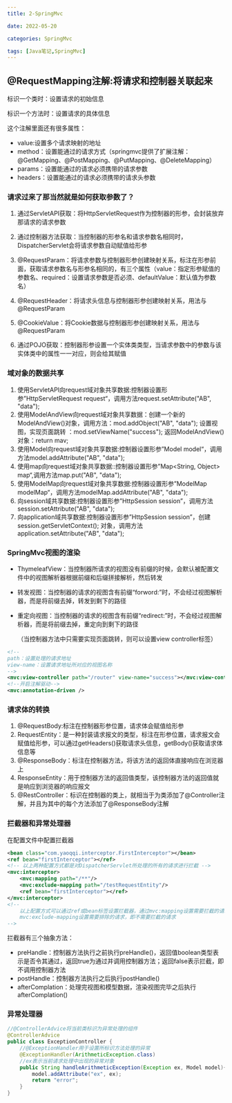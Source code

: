 ```yaml
---
title: 2-SpringMvc

date: 2022-05-20	

categories: SpringMvc	

tags: [Java笔记,SpringMvc]
---	
```


## @RequestMapping注解:将请求和控制器关联起来

标识一个类时：设置请求的初始信息

标识一个方法时：设置请求的具体信息

这个注解里面还有很多属性：

- value:设置多个请求映射的地址
- method：设置能通过的请求方式（springmvc提供了扩展注解：@GetMapping、@PostMapping、@PutMapping、@DeleteMapping）
- params：设置能通过的请求必须携带的请求参数
- headers：设置能通过的请求必须携带的请求头参数

### 请求过来了那当然就是如何获取参数了？

1. 通过ServletAPI获取：将HttpServletRequest作为控制器的形参，会封装放弃那请求的请求参数

2. 通过控制器方法获取：当控制器的形参名和请求参数名相同时，DispatcherServlet会将请求参数自动赋值给形参

3. @RequestParam：将请求参数与控制器形参创建映射关系，标注在形参前面，获取请求参数名与形参名相同的，有三个属性（value：指定形参赋值的参数名、required：设置请求参数是否必须、defaultValue：默认值为参数名）

4. @RequestHeader：将请求头信息与控制器形参创建映射关系，用法与@RequestParam

5. @CookieValue：将Cookie数据与控制器形参创建映射关系，用法与@RequestParam
6. 通过POJO获取：控制器形参设置一个实体类类型，当请求参数中的参数与该实体类中的属性一一对应，则会给其赋值

### 域对象的数据共享

1. 使用ServletAPI向request域对象共享数据:控制器设置形参”HttpServletRequest request“，调用方法request.setAttribute("AB", "data");
2. 使用ModelAndView向request域对象共享数据：创建一个新的ModelAndView()对象，调用方法：mod.addObject("AB", "data"); 设置视图，实现页面跳转 ：mod.setViewName("success"); 返回ModelAndView()对象：return mav; 
3. 使用Model向request域对象共享数据:控制器设置形参”Model model“，调用方法model.addAttribute("AB", "data");
4. 使用map向request域对象共享数据::控制器设置形参”Map<String, Object> map“,调用方法map.put("AB", "data");
5. 使用ModelMap向request域对象共享数据:控制器设置形参”ModelMap modelMap“，调用方法modelMap.addAttribute("AB", "data");
6. 向session域共享数据:控制器设置形参”HttpSession session”，调用方法session.setAttribute("AB", "data");
7. 向application域共享数据:控制器设置形参”HttpSession session”，创建session.getServletContext(); 对象，调用方法application.setAttribute("AB", "data");

### SpringMvc视图的渲染

- ThymeleafView：当控制器所请求的视图没有前缀的时候，会默认被配置文件中的视图解析器根据前缀和后缀拼接解析，然后转发

- 转发视图：当控制器的请求的视图含有前缀“forword:”时，不会经过视图解析器，而是将前缀去掉，转发到剩下的路径

- 重定向视图：当控制器的请求的视图含有前缀“redirect:”时，不会经过视图解析器，而是将前缀去掉，重定向到剩下的路径

  （当控制器方法中只需要实现页面跳转，则可以设置view controller标签）

```xml
<!--
path：设置处理的请求地址 
view-name：设置请求地址所对应的视图名称 
--> 
<mvc:view-controller path="/router" view-name="success"></mvc:view-controller>
<!--开启注解驱动-->
<mvc:annotation-driven />
```

### 请求体的转换

1. @RequestBody:标注在控制器形参位置，请求体会赋值给形参
2. RequestEntity：是一种封装请求报文的类型，标注在形参位置，请求报文会赋值给形参，可以通过getHeaders()获取请求头信息，getBody()获取请求体信息等
3. @ResponseBody：标注在控制器方法，将该方法的返回体直接响应在浏览器上
4. ResponseEntity：用于控制器方法的返回值类型，该控制器方法的返回值就是响应到浏览器的响应报文
5. @RestController：标识在控制器的类上，就相当于为类添加了@Controller注解，并且为其中的每个方法添加了@ResponseBody注解

### 拦截器和异常处理器

在配置文件中配置拦截器

```xml
<bean class="com.yaoqqi.interceptor.FirstInterceptor"></bean> 
<ref bean="firstInterceptor"></ref> 
<!-- 以上两种配置方式都是对DispatcherServlet所处理的所有的请求进行拦截 --> 
<mvc:interceptor> 
    <mvc:mapping path="/**"/> 
    <mvc:exclude-mapping path="/testRequestEntity"/> 
    <ref bean="firstInterceptor"></ref> 
</mvc:interceptor> 
<!--
    以上配置方式可以通过ref或bean标签设置拦截器，通过mvc:mapping设置需要拦截的请求，通过 
    mvc:exclude-mapping设置需要排除的请求，即不需要拦截的请求 
-->
```

拦截器有三个抽象方法：

- preHandle：控制器方法执行之前执行preHandle()，返回值boolean类型表示是否令其通过，返回true为通过并调用控制器方法；返回false表示拦截，即不调用控制器方法
- postHandle：控制器方法执行之后执行postHandle()
- afterComplation：处理完视图和模型数据，渲染视图完毕之后执行afterComplation()

### 异常处理器

```java
//@ControllerAdvice将当前类标识为异常处理的组件 
@ControllerAdvice 
public class ExceptionController { 
    //@ExceptionHandler用于设置所标识方法处理的异常 
    @ExceptionHandler(ArithmeticException.class) 
    //ex表示当前请求处理中出现的异常对象 
    public String handleArithmeticException(Exception ex, Model model){ 
        model.addAttribute("ex", ex); 
        return "error"; 
    } 
}
```

